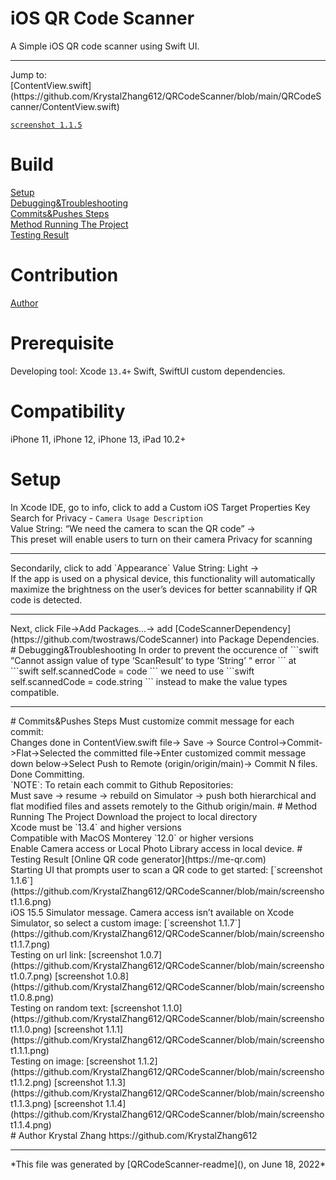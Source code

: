 # iOS QR Code Scanner
A Simple iOS QR code scanner using Swift UI. <br/>
<hr>
Jump to: <br/>
[ContentView.swift](https://github.com/KrystalZhang612/QRCodeScanner/blob/main/QRCodeScanner/ContentView.swift) <br/>


[`screenshot 1.1.5`](https://github.com/KrystalZhang612/QRCodeScanner/blob/main/screenshot1.1.5.png)<br/>
# Build
[Setup]()<br/>
[Debugging&Troubleshooting]()<br/>
[Commits&Pushes Steps]()<br/>
[Method Running The Project]()<br/>
[Testing Result]()
# Contribution
[Author]()
# Prerequisite
Developing tool: Xcode `13.4+` Swift, SwiftUI custom dependencies. 
# Compatibility
iPhone 11, iPhone 12, iPhone 13, iPad 10.2+
# Setup
In Xcode IDE, go to info, click to add a Custom iOS Target Properties Key<br/>
Search for Privacy - `Camera Usage Description` <br/>
Value String: “We need the camera to scan the QR code” -> <br/>
This preset will enable users to turn on their camera Privacy for scanning<br/>
<hr>
Secondarily, click to add `Appearance`  Value String: Light -><br/>
If the app is used on a physical device, this functionality will automatically maximize the brightness on the user’s devices for better scannability if QR code is detected. <br/>
<hr>
Next, click File->Add Packages…-> add [CodeScannerDependency](https://github.com/twostraws/CodeScanner) into Package Dependencies.
# Debugging&Troubleshooting
In order to prevent the occurence of 
```swift
“Cannot assign value of type ‘ScanResult’ to type ‘String’ “ error
``` 
at 
```swift 
self.scannedCode = code
```
we need to use 
```swift 
self.scannedCode = code.string 
```
instead to make the value types compatible. <br/>
<hr>
# Commits&Pushes Steps
Must customize commit message for each commit:<br/>
Changes done in ContentView.swift file-> Save -> Source Control->Commit->Flat->Selected the committed file->Enter customized commit message down below->Select Push to Remote (origin/origin/main)-> Commit N files. Done Committing. <br/>
`NOTE`: To retain each commit to Github Repositories: <br/>
Must save -> resume -> rebuild on Simulator -> push both hierarchical and flat modified files and assets remotely to the Github origin/main.
# Method Running The Project
Download the project to local directory<br/>
Xcode must be `13.4` and higher versions<br/>
Compatible with MacOS Monterey `12.0` or higher versions<br/>
Enable Camera access or Local Photo Library access in local device. 
# Testing Result
[Online QR code generator](https://me-qr.com)<br/>
Starting UI that prompts user to scan a QR code to get started: [`screenshot 1.1.6`](https://github.com/KrystalZhang612/QRCodeScanner/blob/main/screenshot1.1.6.png)<br/>
iOS 15.5 Simulator message. Camera access isn’t available on Xcode Simulator, so select a custom image: [`screenshot 1.1.7`](https://github.com/KrystalZhang612/QRCodeScanner/blob/main/screenshot1.1.7.png)<br/>
Testing on url link: [screenshot 1.0.7](https://github.com/KrystalZhang612/QRCodeScanner/blob/main/screenshot1.0.7.png)   [screenshot 1.0.8](https://github.com/KrystalZhang612/QRCodeScanner/blob/main/screenshot1.0.8.png)<br/>
Testing on random text:  [screenshot 1.1.0](https://github.com/KrystalZhang612/QRCodeScanner/blob/main/screenshot1.1.0.png)      [screenshot 1.1.1](https://github.com/KrystalZhang612/QRCodeScanner/blob/main/screenshot1.1.1.png)<br/>
Testing on image: [screenshot 1.1.2](https://github.com/KrystalZhang612/QRCodeScanner/blob/main/screenshot1.1.2.png)    [screenshot 1.1.3](https://github.com/KrystalZhang612/QRCodeScanner/blob/main/screenshot1.1.3.png)        [screenshot 1.1.4](https://github.com/KrystalZhang612/QRCodeScanner/blob/main/screenshot1.1.4.png)<br/>
# Author
Krystal Zhang 
https://github.com/KrystalZhang612
<hr>
*This file was generated by [QRCodeScanner-readme](), on June 18, 2022*
